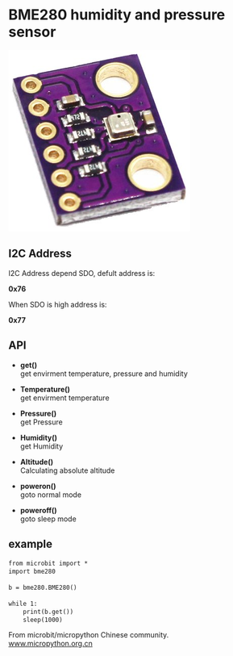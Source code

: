 # BME280 humidity and pressure sensor

![](bme280.jpg)

## I2C Address

I2C Address depend SDO, defult address is:

**0x76**

When SDO is high address is:

**0x77**

## API

* **get()**  
get envirment temperature, pressure and humidity  

* **Temperature()**  
get envirment temperature 

* **Pressure()**  
get Pressure

* **Humidity()**  
get Humidity

* **Altitude()**  
Calculating absolute altitude

* **poweron()**  
goto normal mode

* **poweroff()**  
goto sleep mode

## example


```
from microbit import *
import bme280

b = bme280.BME280()

while 1:
    print(b.get())
    sleep(1000)

```

From microbit/micropython Chinese community.  
www.micropython.org.cn

